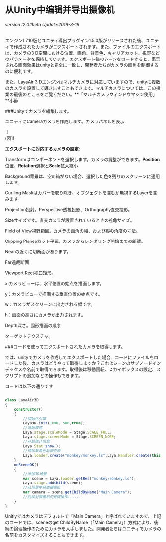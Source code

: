 # 从Unity中编辑并导出摄像机

###### *version :2.0.1beta   Update:2019-3-19*

エンジン1.7.10版とユニティ導出プラグイン1.5.0版がリリースされた後、ユニティで作成されたカメラがエクスポートされます。また、ファイルのエクスポートは、カメラの3 D空間における位置、画角、背景色、キャリアカット、視野などのパラメータを保持しています。エクスポート後のシーンをロードすると、表示される画面効果はunityと完全に一致し、開発者たちがカメラの画角を制御するのに便利です。

また、LayaAir 3 Dエンジンはマルチカメラに対応していますので、unityに複数のカメラを設置して導き出すこともできます。マルチカメラについては、この授業の最後のところをご覧ください。**「マルチカメラウィンドウマシン使用」**小節

###Unityでカメラを編集します。

ユニティにCameraカメラを作成します。カメラパネルを表示:

！[](img/1.png)<br/>(図1)

**エクスポートに対応するカメラの設定**:

Transformはコンポーネントを選択します。カメラの調整ができます。**Position**位置、**Rotation**選択と**Scale**拡大縮小

Background背景は、空の箱がない場合、選択した色を残りのスクリーンに適用します。

Curlling Maskはカバーを取り除き、オブジェクトを含むか無視するLayerを含みます。

Projection投射。Perspective透視投影、Orthography直交投影。

Sizeサイズです。直交カメラが設置されているときの視角サイズ。

Field of View視野範囲。カメラの画角の幅、および縦の角度の寸法。

Clipping Planesカット平面。カメラからレンダリング開始までの距離。

Nearの近くに切断面があります。

Far遠裁断面

Viewport Rect视口矩形。

x:カメラビューは、水平位置の始点を描画します。

y：カメラビューで描画する垂直位置の始点です。

w：カメラがスクリーンに出力される幅です。

h：画面の高さにカメラが出力されます。

Depth深さ。図形描画の順序

ターゲットテクスチャ。

###コードを使ってエクスポートされたカメラを取得します。

では、unityでカメラを作成してエクスポートした場合、コードにファイルをロードした後、カメラはどうやって取得しますか？これはシーンのサブノードインデックスや名前で取得できます。取得後は移動回転、スカイボックスの設定、スクリプトの追加などの操作もできます。

コードは以下の通りです


```typescript

class LayaAir3D
{
    constructor() 
    {
        //初始化引擎
        Laya3D.init(1000, 500,true);            
        //适配模式
        Laya.stage.scaleMode = Stage.SCALE_FULL;
        Laya.stage.screenMode = Stage.SCREEN_NONE;
        //开启统计信息
        Laya.Stat.show();            
        //预加载角色动画资源
        Laya.loader.create("monkey/monkey.ls",Laya.Handler.create(this,this.onSceneOK));
    }        
    onSceneOK()
    {
        //添加3D场景
        var scene = Laya.loader.getRes("monkey/monkey.ls");
        Laya.stage.addChild(scene);  
        //从场景中获取摄像机
        var camera = scene.getChildByName("Main Camera");
        //后续对摄像机的逻辑操作.......
    }
}
```


Unitiyではカメラはデフォルトで「Main Camera」と呼ばれていますので、上記のコードでは、sceneのget ChildByName（「Main Camera」）方式により、後続の論理操作のためにカメラを入手しました。開発者たちはユニティでカメラの名前をカスタマイズすることもできます。

